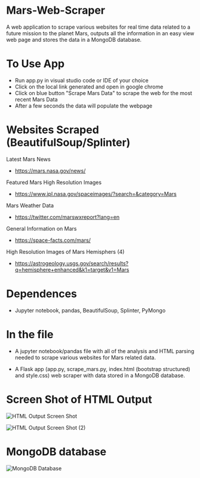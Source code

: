 # Mars-Web-Scraper
A web application to scrape various websites for real time data related to a future mission to the planet Mars, outputs all the information in an easy view web page and stores the data in a MongoDB database.


# To Use App

- Run app.py in visual studio code or IDE of your choice
- Click on the local link generated and open in google chrome
- Click on blue button "Scrape Mars Data" to scrape the web for the most recent Mars Data
- After a few seconds the data will populate the webpage


# Websites Scraped (BeautifulSoup/Splinter)


Latest Mars News
- https://mars.nasa.gov/news/

Featured Mars High Resolution Images
- https://www.jpl.nasa.gov/spaceimages/?search=&category=Mars

Mars Weather Data
- https://twitter.com/marswxreport?lang=en

General Information on Mars
- https://space-facts.com/mars/

High Resolution Images of Mars Hemisphers (4)
- https://astrogeology.usgs.gov/search/results?q=hemisphere+enhanced&k1=target&v1=Mars


# Dependences

- Jupyter notebook, pandas, BeautifulSoup, Splinter, PyMongo


# In the file 

- A jupyter notebook/pandas file with all of the analysis and HTML parsing needed to scrape various websites for Mars related data.

- A Flask app (app.py, scrape_mars.py, index.html (bootstrap structured) and style.css) web scraper with data stored in a MongoDB database.


# Screen Shot of HTML Output

![HTML Output Screen Shot](https://user-images.githubusercontent.com/48166327/61413314-07c38a80-a8a0-11e9-93cb-8be1e8bc853c.PNG)


![HTML Output Screen Shot (2)](https://user-images.githubusercontent.com/48166327/61413320-0abe7b00-a8a0-11e9-8a34-82c108e80e87.PNG)


# MongoDB database

![MongoDB Database](https://user-images.githubusercontent.com/48166327/61413615-c7b0d780-a8a0-11e9-95d3-7b442015a4e5.PNG)